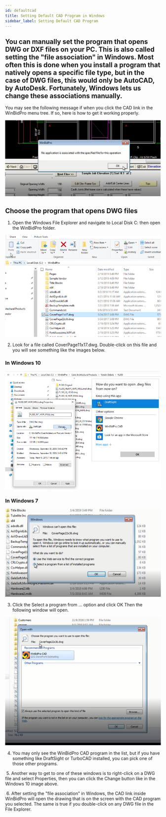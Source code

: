 ```yaml
---
id: defaultcad
title: Setting Default CAD Program in Windows
sidebar_label: Setting Default CAD Program
---
```


You can manually set the program that opens DWG or DXF files on your PC. This is also called setting the "file association" in Windows. Most often this is done when you install a program that natively opens a specific file type, but in the case of DWG files, this would only be AutoCAD, by AutoDesk. Fortunately, Windows lets us change these associations manually.
​
---

You may see the following message if when you click the CAD link in the WinBidPro menu tree. If so, here is how to get it working properly.

![img](../static/img/default_cad/defaultcad1.png)

## Choose the program that opens DWG files

1. Open the Windows File Explorer and navigate to Local Disk C: then open the WinBidPro folder.

![img](../static/img/default_cad/defaultcad2.png)

2. Look for a file called CoverPage11x17.dwg. Double-click on this file and you will see something like the images below.


### In Windows 10
![img](../static/img/default_cad/defaultcad3.png)


### In Windows 7
![img](../static/img/default_cad/defaultcad4.png)

3. Click the Select a program from ... option and click OK Then the following window will open.

![img](../static/img/default_cad/defaultcad5.png)


4. You may only see the WinBidPro CAD program in the list, but if you have something like DraftSight or TurboCAD installed, you can pick one of those other programs.

​
5. Another way to get to one of these windows is to right-click on a DWG file and select Properties, then you can click the Change button like in the Windows 10 image above.

​
6. After setting the "file association" in Windows, the CAD link inside WinBidPro will open the drawing that is on the screen with the CAD program you selected. The same is true if you double-click on any DWG file in the File Explorer.